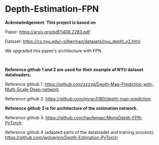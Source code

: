 # Depth-Estimation-FPN

**Acknowledgement**:
**This project is based on**

Paper: https://arxiv.org/pdf/1406.2283.pdf

Dataset: https://cs.nyu.edu/~silberman/datasets/nyu_depth_v2.html

We upgraded this paper's architecture with FPN.

<br>

**Reference github 1 and 2 are used for their example of NYU dataset dataloaders.**

Reference github 1: https://github.com/zzzyq/Depth-Map-Prediction-with-Multi-Scale-Deep-network

Reference github 2:
https://github.com/imran3180/depth-map-prediction


**Reference github 3 is for architecture of the estimation network.**

Reference github 3: https://github.com/haofengac/MonoDepth-FPN-PyTorch

Reference github 4 (adapted parts of the dataloader and training process): https://github.com/wolverinn/Depth-Estimation-PyTorch
